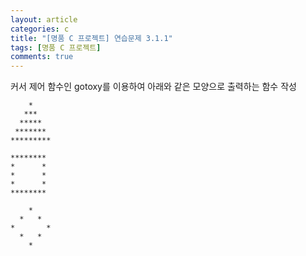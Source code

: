 ```yaml
---
layout: article
categories: c
title: "[명품 C 프로젝트] 연습문제 3.1.1"
tags: [명품 C 프로젝트]
comments: true
---
```


커서 제어 함수인 gotoxy를 이용하여 아래와 같은 모양으로 출력하는 함수 작성

```
    *
   ***
  *****
 *******
*********

********
*      *
*      *
*      *
********

    *
  *   *
*       *
  *   *
    *
```

<script src="https://gist.github.com/junne47/b3b16edf0ec5c6ea834db4bf01e48a97.js"></script>
